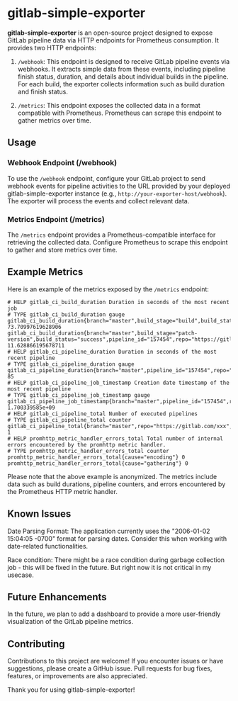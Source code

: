 # gitlab-simple-exporter

**gitlab-simple-exporter** is an open-source project designed to expose GitLab pipeline data via HTTP endpoints for Prometheus consumption. It provides two HTTP endpoints:

1. `/webhook`: This endpoint is designed to receive GitLab pipeline events via webhooks. It extracts simple data from these events, including pipeline finish status, duration, and details about individual builds in the pipeline. For each build, the exporter collects information such as build duration and finish status.

2. `/metrics`: This endpoint exposes the collected data in a format compatible with Prometheus. Prometheus can scrape this endpoint to gather metrics over time.

## Usage

### Webhook Endpoint (/webhook)

To use the `/webhook` endpoint, configure your GitLab project to send webhook events for pipeline activities to the URL provided by your deployed gitlab-simple-exporter instance (e.g., `http://your-exporter-host/webhook`). The exporter will process the events and collect relevant data.

### Metrics Endpoint (/metrics)

The `/metrics` endpoint provides a Prometheus-compatible interface for retrieving the collected data. Configure Prometheus to scrape this endpoint to gather and store metrics over time.

## Example Metrics

Here is an example of the metrics exposed by the `/metrics` endpoint:

```plaintext
# HELP gitlab_ci_build_duration Duration in seconds of the most recent job
# TYPE gitlab_ci_build_duration gauge
gitlab_ci_build_duration{branch="master",build_stage="build",build_status="success",pipeline_id="157454",repo="https://gitlab.com/xxx"} 73.70997619628906
gitlab_ci_build_duration{branch="master",build_stage="patch-version",build_status="success",pipeline_id="157454",repo="https://gitlab.com/xxx"} 11.628866195678711
# HELP gitlab_ci_pipeline_duration Duration in seconds of the most recent pipeline
# TYPE gitlab_ci_pipeline_duration gauge
gitlab_ci_pipeline_duration{branch="master",pipeline_id="157454",repo="https://gitlab.com/xxx"} 85
# HELP gitlab_ci_pipeline_job_timestamp Creation date timestamp of the most recent pipeline
# TYPE gitlab_ci_pipeline_job_timestamp gauge
gitlab_ci_pipeline_job_timestamp{branch="master",pipeline_id="157454",repo="https://gitlab.com/xxx"} 1.700339585e+09
# HELP gitlab_ci_pipeline_total Number of executed pipelines
# TYPE gitlab_ci_pipeline_total counter
gitlab_ci_pipeline_total{branch="master",repo="https://gitlab.com/xxx",status="success"} 1
# HELP promhttp_metric_handler_errors_total Total number of internal errors encountered by the promhttp metric handler.
# TYPE promhttp_metric_handler_errors_total counter
promhttp_metric_handler_errors_total{cause="encoding"} 0
promhttp_metric_handler_errors_total{cause="gathering"} 0
```

Please note that the above example is anonymized. The metrics include data such as build durations, pipeline counters, and errors encountered by the Prometheus HTTP metric handler.

## Known Issues
Date Parsing Format: The application currently uses the "2006-01-02 15:04:05 -0700" format for parsing dates. Consider this when working with date-related functionalities.

Race condition: There might be a race condition during garbage collection job - this will be fixed in the future. But right now it is not critical in my usecase. 

## Future Enhancements
In the future, we plan to add a dashboard to provide a more user-friendly visualization of the GitLab pipeline metrics.

## Contributing
Contributions to this project are welcome! If you encounter issues or have suggestions, please create a GitHub issue. Pull requests for bug fixes, features, or improvements are also appreciated.

Thank you for using gitlab-simple-exporter!